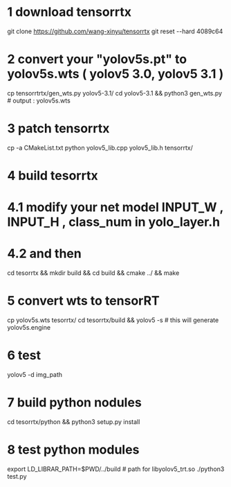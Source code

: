 # 1 download tensorrtx 

git clone https://github.com/wang-xinyu/tensorrtx 
git reset --hard 4089c64

# 2 convert your  "yolov5s.pt" to yolov5s.wts  ( yolov5 3.0, yolov5 3.1 )
cp tensorrtrtx/gen_wts.py  yolov5-3.1/
cd yolov5-3.1 && python3 gen_wts.py  # output : yolov5s.wts 
# 3 patch tensorrtx 
cp -a  CMakeList.txt python yolov5_lib.cpp yolov5_lib.h tensorrtx/

# 4 build tesorrtx 
# 4.1 modify your net model  INPUT_W , INPUT_H , class_num in yolo_layer.h 
# 4.2 and then 
cd tesorrtx && mkdir build && cd build && cmake ../ && make 

# 5 convert wts to tensorRT 
cp yolov5s.wts tesorrtx/
cd tesorrtx/build  && yolov5 -s  # this will generate yolov5s.engine 
# 6 test 
yolov5 -d img_path 
# 7 build python nodules 
cd tesorrtx/python && python3 setup.py install 
# 8 test python modules 
export LD_LIBRAR_PATH=$PWD/../build  # path for libyolov5_trt.so
./python3 test.py 



